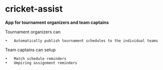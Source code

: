 # cricket-assist
**App for tournament organizers and team captains**

Tournament organizers can
    
    •	Automatically publish tournament schedules to the individual teams
  
Team captains can setup
    
    •	Match schedule reminders
    •	Umpiring assignment reminders

    
